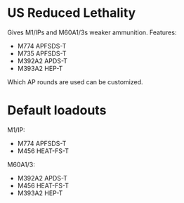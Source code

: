 # US Reduced Lethality
Gives M1/IPs and M60A1/3s weaker ammunition. Features: 
- M774 APFSDS-T
- M735 APFSDS-T
- M392A2 APDS-T
- M393A2 HEP-T
  
Which AP rounds are used can be customized. 

# Default loadouts

M1/IP:
- M774 APFSDS-T
- M456 HEAT-FS-T

M60A1/3: 
- M392A2 APDS-T
- M456 HEAT-FS-T
- M393A2 HEP-T
